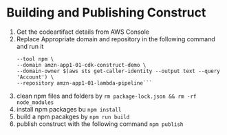 # Building and Publishing Construct

1. Get the codeartifact details from AWS Console
2. Replace Appropriate domain and repository in the following command and run it
     ```aws codeartifact login \
     --tool npm \
     --domain amzn-app1-01-cdk-construct-demo \
     --domain-owner $(aws sts get-caller-identity --output text --query 'Account') \
     --repository amzn-app1-01-lambda-pipeline```
3. clean npm files and folders by `rm package-lock.json && rm -rf node_modules`
4. install npm packages bu `npm install`
5. build a npm pacakges by `npm run build`
6. publish construct with the following command `npm publish`